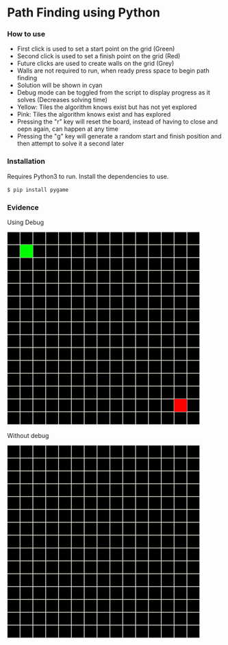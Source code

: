 # Path Finding using Python
### How to use
  - First click is used to set a start point on the grid (Green)
  - Second click is used to set a finish point on the grid (Red)
  - Future clicks are used to create walls on the grid (Grey)
  - Walls are not required to run, when ready press space to begin path finding
  - Solution will be shown in cyan
  - Debug mode can be toggled from the script to display progress as it solves (Decreases solving time)
  - Yellow: Tiles the algorithm knows exist but has not yet explored
  - Pink: Tiles the algorithm knows exist and has explored
  - Pressing the "r" key will reset the board, instead of having to close and oepn again, can happen at any time
  - Pressing the "g" key will generate a random start and finish position and then attempt to solve it a second later

### Installation
Requires Python3 to run.
Install the dependencies to use.
```sh
$ pip install pygame
```

### Evidence
Using Debug

![Using Debug Gif](evidence/debug_evidence.gif)

Without debug

![With no debug Gif](evidence/no_debug_evidence.gif)
